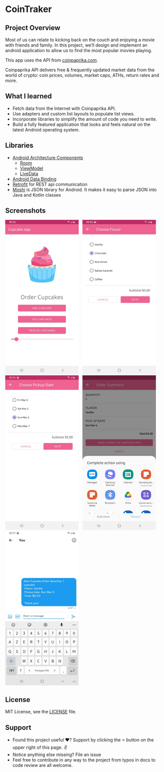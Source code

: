 # CoinTraker

## Project Overview
Most of us can relate to kicking back on the couch and enjoying
a movie with friends and family. In this project, we’ll design and implement an android application
to allow us to find the most popular movies playing.

This app uses the API from [coinpaprika.com](https://api.coinpaprika.com/).

Coinpaprika API delivers free & frequently updated market data from the world of crypto: coin prices, 
volumes, market caps, ATHs, return rates and more.

## What I learned
- Fetch data from the Internet with Coinpaprika API.
- Use adapters and custom list layouts to populate list views.
- Incorporate libraries to simplify the amount of code you need to write.
- Build a fully featured application that looks and feels natural on the latest Android operating system.

## Libraries
- [Android Architecture Components](https://developer.android.com/topic/libraries/architecture/) 
    * [Room](https://developer.android.com/topic/libraries/architecture/room)
    * [ViewModel](https://developer.android.com/topic/libraries/architecture/viewmodel)
    * [LiveData](https://developer.android.com/topic/libraries/architecture/livedata)
- [Android Data Binding](https://developer.android.com/topic/libraries/data-binding/)
- [Retrofit](http://square.github.io/retrofit/) for REST api communication
- [Moshi](https://github.com/square/moshi) is JSON library for Android. It makes it easy to parse JSON into Java and Kotlin classes

## Screenshots
<img src="https://github.com/LoloziAnas/cupcake-android-app/blob/main/images/1.jpeg" width="235" height="493">&nbsp;&nbsp;&nbsp;<img src="https://github.com/LoloziAnas/cupcake-android-app/blob/main/images/2.jpeg"  width="235" height="493">&nbsp;&nbsp;&nbsp;<img src="https://github.com/LoloziAnas/cupcake-android-app/blob/main/images/3.jpeg"  width="235" height="493">&nbsp;&nbsp;&nbsp;<img src="https://github.com/LoloziAnas/cupcake-android-app/blob/main/images/4.jpeg"  width="235" height="493">&nbsp;&nbsp;&nbsp;<img src="https://github.com/LoloziAnas/cupcake-android-app/blob/main/images/5.jpeg"  width="235" height="493">


## License
MIT License, see the [LICENSE](LICENSE) file.

## Support
* Found this project useful ❤️? Support by clicking the ⭐️ button on the upper right of this page. ✌️
* Notice anything else missing? File an issue
* Feel free to contribute in any way to the project from typos in docs to code review are all welcome.

